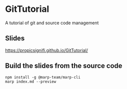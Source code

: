 # GitTutorial
A tutorial of git and source code management

## Slides

https://propicsignifi.github.io/GitTutorial/

## Build the slides from the source code

```
npm install -g @marp-team/marp-cli
marp index.md --preview
```
